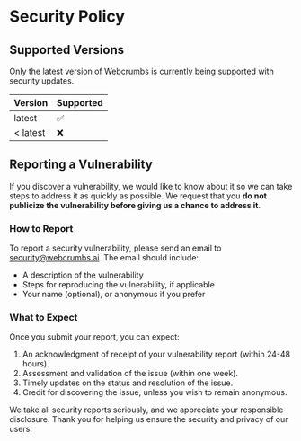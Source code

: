 # Security Policy

## Supported Versions

Only the latest version of Webcrumbs is currently being supported with security updates.

| Version | Supported          |
| ------- | ------------------ |
| latest  | :white_check_mark: |
| < latest| :x:                |

## Reporting a Vulnerability

If you discover a vulnerability, we would like to know about it so we can take steps to address it as quickly as possible. We request that you **do not publicize the vulnerability before giving us a chance to address it**.

### How to Report

To report a security vulnerability, please send an email to [security@webcrumbs.ai](mailto:security@webcrumbs.ai). The email should include:

- A description of the vulnerability
- Steps for reproducing the vulnerability, if applicable
- Your name (optional), or anonymous if you prefer

### What to Expect

Once you submit your report, you can expect:

1. An acknowledgment of receipt of your vulnerability report (within 24-48 hours).
2. Assessment and validation of the issue (within one week).
3. Timely updates on the status and resolution of the issue.
4. Credit for discovering the issue, unless you wish to remain anonymous.

We take all security reports seriously, and we appreciate your responsible disclosure. Thank you for helping us ensure the security and privacy of our users.

